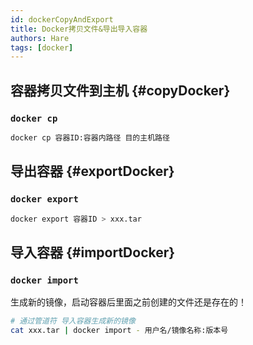 ```yaml
---
id: dockerCopyAndExport
title: Docker拷贝文件&导出导入容器
authors: Hare
tags: [docker]
---
```


## 容器拷贝文件到主机 {#copyDocker}

### `docker cp`
```bash
docker cp 容器ID:容器内路径 目的主机路径
```

## 导出容器 {#exportDocker}

### `docker export`
```bash
docker export 容器ID > xxx.tar
```

## 导入容器 {#importDocker}

### `docker import`
生成新的镜像，启动容器后里面之前创建的文件还是存在的！
```bash
# 通过管道符 导入容器生成新的镜像
cat xxx.tar | docker import - 用户名/镜像名称:版本号
```
